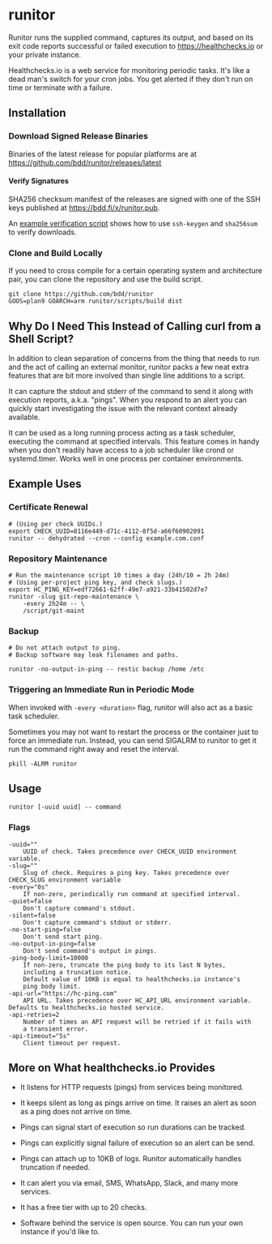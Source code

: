 # runitor

Runitor runs the supplied command, captures its output, and based on its exit
code reports successful or failed execution to https://healthchecks.io or your
private instance.

Healthchecks.io is a web service for monitoring periodic tasks. It's like a
dead man's switch for your cron jobs. You get alerted if they don't run on time
or terminate with a failure.

## Installation

### Download Signed Release Binaries

Binaries of the latest release for popular platforms are at
https://github.com/bdd/runitor/releases/latest

#### Verify Signatures

SHA256 checksum manifest of the releases are signed with one of the SSH
keys published at https://bdd.fi/x/runitor.pub.

An [example verification script](scripts/verify) shows how to use `ssh-keygen`
and `sha256sum` to verify downloads.

### Clone and Build Locally

If you need to cross compile for a certain operating system and architecture
pair, you can clone the repository and use the build script.

	git clone https://github.com/bdd/runitor
	GOOS=plan9 GOARCH=arm runitor/scripts/build dist


## Why Do I Need This Instead of Calling curl from a Shell Script?

In addition to clean separation of concerns from the thing that needs to run and
the act of calling an external monitor, runitor packs a few neat extra features
that are bit more involved than single line additions to a script.

It can capture the stdout and stderr of the command to send it along with
execution reports, a.k.a. "pings". When you respond to an alert you can quickly
start investigating the issue with the relevant context already available.

It can be used as a long running process acting as a task scheduler, executing
the command at specified intervals. This feature comes in handy when you don't
readily have access to a job scheduler like crond or systemd.timer. Works well
in one process per container environments.


## Example Uses

### Certificate Renewal

	# (Using per check UUIDs.)
	export CHECK_UUID=8116e449-d71c-4112-8f5d-a66f60902091
	runitor -- dehydrated --cron --config example.com.conf

### Repository Maintenance

	# Run the maintenance script 10 times a day (24h/10 = 2h 24m)
	# (Using per-project ping key, and check slugs.)
	export HC_PING_KEY=edf72661-62ff-49e7-a921-33b41502d7e7
	runitor -slug git-repo-maintenance \
		-every 2h24m -- \
		/script/git-maint

### Backup

	# Do not attach output to ping.
	# Backup software may leak filenames and paths.

	runitor -no-output-in-ping -- restic backup /home /etc

### Triggering an Immediate Run in Periodic Mode

When invoked with `-every <duration>` flag, runitor will also act as a basic
task scheduler.

Sometimes you may not want to restart the process or the container just to force
an immediate run. Instead, you can send SIGALRM to runitor to get it run the
command right away and reset the interval.

	pkill -ALRM runitor


## Usage

	runitor [-uuid uuid] -- command

### Flags

	-uuid=""
		UUID of check. Takes precedence over CHECK_UUID environment variable.
	-slug=""
		Slug of check. Requires a ping key. Takes precedence over CHECK_SLUG environment variable
	-every="0s"
		If non-zero, periodically run command at specified interval.
	-quiet=false
		Don't capture command's stdout.
	-silent=false
		Don't capture command's stdout or stderr.
	-no-start-ping=false
		Don't send start ping.
	-no-output-in-ping=false
		Don't send command's output in pings.
	-ping-body-limit=10000
		If non-zero, truncate the ping body to its last N bytes,
		including a truncation notice.
		Default value of 10KB is equal to healthchecks.io instance's
		ping body limit.
	-api-url="https://hc-ping.com"
		API URL. Takes precedence over HC_API_URL environment variable. Defaults to healthchecks.io hosted service.
	-api-retries=2
		Number of times an API request will be retried if it fails with
		a transient error.
	-api-timeout="5s"
		Client timeout per request.


## More on What healthchecks.io Provides

* It listens for HTTP requests (pings) from services being monitored.

* It keeps silent as long as pings arrive on time. It raises an alert as soon
  as a ping does not arrive on time.

* Pings can signal start of execution so run durations can be tracked.

* Pings can explicitly signal failure of execution so an alert can be send.

* Pings can attach up to 10KB of logs. Runitor automatically handles truncation if needed.

* It can alert you via email, SMS, WhatsApp, Slack, and many more services.

* It has a free tier with up to 20 checks.

* Software behind the service is open source. You can run your own instance if
  you'd like to.
